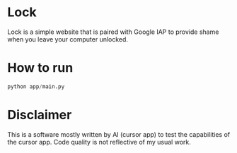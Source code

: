 # Lock
Lock is a simple website that is paired with Google IAP to provide shame when you leave your computer unlocked.

# How to run
```py
python app/main.py
```

# Disclaimer
This is a software mostly written by AI (cursor app) to test the capabilities of the cursor app. Code quality is not reflective of my usual work.